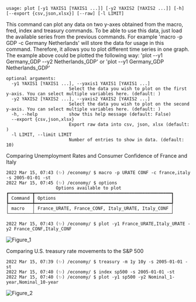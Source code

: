 ```
usage: plot [-y1 YAXIS1 [YAXIS1 ...]] [-y2 YAXIS2 [YAXIS2 ...]] [-h] [--export {csv,json,xlsx}] [--raw] [-l LIMIT]
```

This command can plot any data on two y-axes obtained from the macro, fred, index and treasury commands. To be able to use this data, just load the available series from the previous commands. For example 'macro -p GDP -c Germany Netherlands' will store the data for usage in this command. Therefore, it allows you to plot different time series in one graph. The example above could be plotted the following way: 'plot --y1 Germany_GDP --y2 Netherlands_GDP' or 'plot --y1 Germany_GDP Netherlands_GDP'

```
optional arguments:
  -y1 YAXIS1 [YAXIS1 ...], --yaxis1 YAXIS1 [YAXIS1 ...]
                        Select the data you wish to plot on the first y-axis. You can select multiple variables here. (default: )
  -y2 YAXIS2 [YAXIS2 ...], --yaxis2 YAXIS2 [YAXIS2 ...]
                        Select the data you wish to plot on the second y-axis. You can select multiple variables here. (default: )
  -h, --help            show this help message (default: False)
  --export {csv,json,xlsx}
                        Export raw data into csv, json, xlsx (default: )
  -l LIMIT, --limit LIMIT
                        Number of entries to show in data. (default: 10)
```

Comparing Unemployment Rates and Consumer Confidence of France and Italy
```
2022 Mar 15, 07:43 (✨) /economy/ $ macro -p URATE CONF -c france,italy -s 2005-01-01 -st
2022 Mar 15, 07:45 (✨) /economy/ $ options
                   Options available to plot                    
┏━━━━━━━━━┳━━━━━━━━━━━━━━━━━━━━━━━━━━━━━━━━━━━━━━━━━━━━━━━━━━━━┓
┃ Command ┃ Options                                            ┃
┡━━━━━━━━━╇━━━━━━━━━━━━━━━━━━━━━━━━━━━━━━━━━━━━━━━━━━━━━━━━━━━━┩
│ macro   │ France_URATE, France_CONF, Italy_URATE, Italy_CONF │
└─────────┴────────────────────────────────────────────────────┘

2022 Mar 15, 07:43 (✨) /economy/ $ plot -y1 France_URATE,Italy_URATE -y2 France_CONF,Italy_CONF
```
![Figure_1](https://user-images.githubusercontent.com/46355364/158633367-783d54eb-79ab-443f-af99-8a9ecadf5949.png)

Comparing U.S. treasury rate movements to the S&P 500
```
2022 Mar 15, 07:39 (✨) /economy/ $ treasury -m 1y 10y -s 2005-01-01 -st
2022 Mar 15, 07:40 (✨) /economy/ $ index sp500 -s 2005-01-01 -st
2022 Mar 15, 07:40 (✨) /economy/ $ plot -y1 sp500 -y2 Nominal_1-year,Nominal_10-year
```
![Figure_2](https://user-images.githubusercontent.com/46355364/158633394-d948d909-d39b-4b05-9c5b-2e30b202cc32.png)
